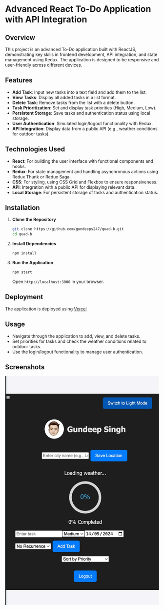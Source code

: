 # Advanced React To-Do Application with API Integration

## Overview

This project is an advanced To-Do application built with ReactJS, demonstrating key skills in frontend development, API integration, and state management using Redux. The application is designed to be responsive and user-friendly across different devices.

## Features

- **Add Task**: Input new tasks into a text field and add them to the list.
- **View Tasks**: Display all added tasks in a list format.
- **Delete Task**: Remove tasks from the list with a delete button.
- **Task Prioritization**: Set and display task priorities (High, Medium, Low).
- **Persistent Storage**: Save tasks and authentication status using local storage.
- **User Authentication**: Simulated login/logout functionality with Redux.
- **API Integration**: Display data from a public API (e.g., weather conditions for outdoor tasks).

## Technologies Used

- **React**: For building the user interface with functional components and hooks.
- **Redux**: For state management and handling asynchronous actions using Redux Thunk or Redux Saga.
- **CSS**: For styling, using CSS Grid and Flexbox to ensure responsiveness.
- **API**: Integration with a public API for displaying relevant data.
- **Local Storage**: For persistent storage of tasks and authentication status.

## Installation

1. **Clone the Repository**

    ```bash
    git clone https://github.com/gundeeps247/quad-b.git
    cd quad-b
    ```

2. **Install Dependencies**

    ```bash
    npm install
    ```

3. **Run the Application**

    ```bash
    npm start
    ```

    Open `http://localhost:3000` in your browser.

## Deployment

The application is deployed using [Vercel](https://gundeep-todo.vercel.app/)
## Usage

- Navigate through the application to add, view, and delete tasks.
- Set priorities for tasks and check the weather conditions related to outdoor tasks.
- Use the login/logout functionality to manage user authentication.


## Screenshots
![Screenshot 1](https://github.com/gundeeps247/quad-b/blob/main/screenshots/WhatsApp%20Image%202024-09-14%20at%204.02.13%20PM%20(1).jpeg)